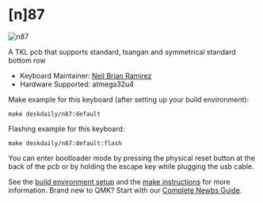 # [n]87

![n87](https://i.imgur.com/EAIGP1r.jpg)

A TKL pcb that supports standard, tsangan and symmetrical standard bottom row

* Keyboard Maintainer: [Neil Brian Ramirez](https://github.com/DeskDaily)
* Hardware Supported: atmega32u4

Make example for this keyboard (after setting up your build environment):

    make deskdaily/n87:default

Flashing example for this keyboard:

    make deskdaily/n87:default:flash
	
You can enter bootloader mode by pressing the physical reset button at the back of the pcb or by holding the escape key while plugging the usb cable.
	
See the [build environment setup](https://docs.qmk.fm/#/getting_started_build_tools) and the [make instructions](https://docs.qmk.fm/#/getting_started_make_guide) for more information. Brand new to QMK? Start with our [Complete Newbs Guide](https://docs.qmk.fm/#/newbs).

